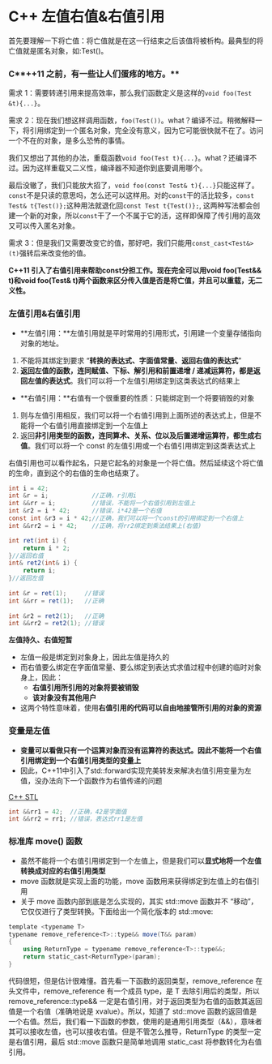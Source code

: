 # C++ 左值右值&右值引用

首先要理解一下将亡值：将亡值就是在这一行结束之后该值将被析构。最典型的将亡值就是匿名对象，如:Test()。

### C**++11 之前，有一些让人们蛋疼的地方。**

需求 1：需要转递引用来提高效率，那么我们函数定义是这样的`void foo(Test &t){...}`。

需求 2：现在我们想这样调用函数，`foo(Test())`。what？编译不过。稍微解释一下，将引用绑定到一个匿名对象，完全没有意义，因为它可能很快就不在了。访问一个不在的对象，是多么恐怖的事情。

我们又想出了其他的办法，重载函数`void foo(Test t){...}`。what？还编译不过。因为这样重载又二义性，编译器不知道你到底要调用哪个。

最后没辙了，我们只能放大招了，`void foo(const Test& t){...}`只能这样了。`const`不是只读的意思吗，怎么还可以这样用。对的`const`干的活比较多，`const Test& t{Test()};`这种用法就退化回`const Test t{Test()};`, 这两种写法都会创建一个新的对象，所以`const`干了一个不属于它的活，这样即保障了传引用的高效又可以传入匿名对象。

需求 3：但是我们又需要改变它的值，那好吧，我们只能用`const_cast<Test&>(t)`强转后来改变他的值。

**C++11 引入了右值引用来帮助const分担工作。现在完全可以用void foo(Test&& t)和void foo(Test& t)两个函数来区分传入值是否是将亡值，并且可以重载，无二义性。**

### 左值引用&右值引用

- **左值引用：**左值引用就是平时常用的引用形式，引用建一个变量存储指向对象的地址。
1. 不能将其绑定到要求 “**转换的表达式、字面值常量、返回右值的表达式**”
2. **返回左值的函数，连同赋值、下标、解引用和前置递增 / 递减运算符，都是返回左值的表达式**。我们可以将一个左值引用绑定到这类表达式的结果上
- **右值引用：**右值有一个很重要的性质：只能绑定到一个将要销毁的对象
1. 则与左值引用相反，我们可以将一个右值引用到上面所述的表达式上，但是不能将一个右值引用直接绑定到一个左值上
2. 返回**非引用类型的函数，连同算术、关系、位以及后置递增运算符，都生成右值**。我们可以将一个 const 的左值引用或一个右值引用绑定到这类表达式上

右值引用也可以看作起名，只是它起名的对象是一个将亡值。然后延续这个将亡值的生命，直到这个的右值的生命也结束了。

```csharp
int i = 42;
int &r = i;            //正确，r引用i
int &&rr = i;          //错误，不能将一个右值引用到左值上
int &r2 = i * 42;      //错误，i*42是一个右值
const int &r3 = i * 42;//正确，我们可以将一个const的引用绑定到一个右值上
int &&rr2 = i * 42;    //正确，将rr2绑定到乘法结果上(右值)
```

```csharp
int ret(int i) {
    return i * 2;
}//返回右值
int& ret2(int& i) {
    return i;
}//返回左值
 
int &r = ret(1);     //错误
int &&rr = ret(1);   //正确
 
int &r2 = ret2(1);   //正确
int &&rr2 = ret2(1); //错误
```

**左值持久、右值短暂**

- 左值一般是绑定到对象身上，因此左值是持久的
- 而右值要么绑定在字面值常量、要么绑定到表达式求值过程中创建的临时对象身上，因此：
    - **右值引用所引用的对象将要被销毁**
    - **该对象没有其他用户**
- 这两个特性意味着，使用**右值引用的代码可以自由地接管所引用的对象的资源**

### **变量是左值**

- **变量可以看做只有一个运算对象而没有运算符的表达式。因此不能将一个右值引用绑定到一个右值引用类型的变量上**
- 因此，C++11中引入了std::forward实现完美转发来解决右值引用变量为左值，没办法向下一个函数作为右值传递的问题

[C++ STL](C++%20STL%20c51250b94fd343bfa896af452205287e.md)

```csharp
int &&rr1 = 42;  //正确，42是字面值
int &&rr2 = rr1; //错误，表达式rr1是左值
```

### **标准库 move() 函数**

- 虽然不能将一个右值引用绑定到一个左值上，但是我们可以**显式地将一个左值转换成对应的右值引用类型**
- move 函数就是实现上面的功能，move 函数用来获得绑定到左值上的右值引用
- 关于 move 函数内部到底是怎么实现的，其实 std::move 函数并不 “移动”，它仅仅进行了类型转换。下面给出一个简化版本的 std::move:

```csharp
template <typename T>
typename remove_reference<T>::type&& move(T&& param)
{
    using ReturnType = typename remove_reference<T>::type&&;
    return static_cast<ReturnType>(param);
}
```

代码很短，但是估计很难懂。首先看一下函数的返回类型，remove_reference 在头文件中，remove_reference 有一个成员 type，是 T 去除引用后的类型，所以 remove_reference::type&& 一定是右值引用，对于返回类型为右值的函数其返回值是一个右值（准确地说是 xvalue）。所以，知道了 std::move 函数的返回值是一个右值。然后，我们看一下函数的参数，使用的是通用引用类型（&&），意味者其可以接收左值，也可以接收右值。但是不管怎么推导，ReturnType 的类型一定是右值引用，最后 std::move 函数只是简单地调用 static_cast 将参数转化为右值引用。